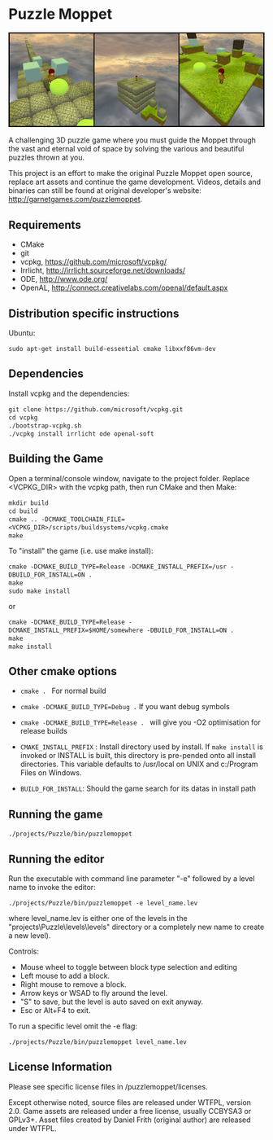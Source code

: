 Puzzle Moppet
===================

![Screenshots](banner.png)

A challenging 3D puzzle game where you must guide the Moppet through the vast 
and eternal void of space by solving the various and beautiful puzzles thrown 
at you.

This project is an effort to make the original Puzzle Moppet open source, 
replace art assets and continue the game development. Videos, details and 
binaries can still be found at original developer's website: 
http://garnetgames.com/puzzlemoppet.

Requirements
------------

- CMake
- git
- vcpkg, https://github.com/microsoft/vcpkg/
- Irrlicht, http://irrlicht.sourceforge.net/downloads/
- ODE, http://www.ode.org/
- OpenAL, http://connect.creativelabs.com/openal/default.aspx

Distribution specific instructions
----------------------------------


Ubuntu:

    sudo apt-get install build-essential cmake libxxf86vm-dev


Dependencies
------------

Install vcpkg and the dependencies:

    git clone https://github.com/microsoft/vcpkg.git
    cd vcpkg
    ./bootstrap-vcpkg.sh
    ./vcpkg install irrlicht ode openal-soft


Building the Game
-----------------
Open a terminal/console window, navigate to the project folder. Replace <VCPKG_DIR> with the vcpkg path, then run CMake and then Make:

    mkdir build
    cd build
    cmake .. -DCMAKE_TOOLCHAIN_FILE=<VCPKG_DIR>/scripts/buildsystems/vcpkg.cmake
    make

To "install" the game (i.e. use make install):

    cmake -DCMAKE_BUILD_TYPE=Release -DCMAKE_INSTALL_PREFIX=/usr -DBUILD_FOR_INSTALL=ON .
    make
    sudo make install

or

    cmake -DCMAKE_BUILD_TYPE=Release -DCMAKE_INSTALL_PREFIX=$HOME/somewhere -DBUILD_FOR_INSTALL=ON .
    make
    make install

Other cmake options
-------------------
- ```cmake . ``` For normal build

- ```cmake -DCMAKE_BUILD_TYPE=Debug .``` If you want debug symbols

- ```cmake -DCMAKE_BUILD_TYPE=Release . ``` will give you -O2 optimisation for release builds

- ```CMAKE_INSTALL_PREFIX``` :
	Install directory used by install.
	If ```make install``` is invoked or INSTALL is built, this directory is
	pre-pended onto all install directories.  This variable defaults to
	/usr/local on UNIX and c:/Program Files on Windows.

- ```BUILD_FOR_INSTALL```: Should the game search for its datas in install path

Running the game
----------------

    ./projects/Puzzle/bin/puzzlemoppet

Running the editor
------------------

Run the executable with command line parameter "-e" followed by a level name to invoke the editor:

    ./projects/Puzzle/bin/puzzlemoppet -e level_name.lev

where level_name.lev is either one of the levels in the "projects\Puzzle\levels\levels" directory or a completely new name to create a new level).

Controls:

- Mouse wheel to toggle between block type selection and editing
- Left mouse to add a block.
- Right mouse to remove a block.
- Arrow keys or WSAD to fly around the level.
- "S" to save, but the level is auto saved on exit anyway.
- Esc or Alt+F4 to exit.

To run a specific level omit the -e flag:

    ./projects/Puzzle/bin/puzzlemoppet level_name.lev

License Information
-------------------

Please see specific license files in /puzzlemoppet/licenses.

Except otherwise noted, source files are released under WTFPL, version 2.0. 
Game assets are released under a free license, usually CCBYSA3 or GPLv3+. Asset 
files created by Daniel Frith (original author) are released under WTFPL.
